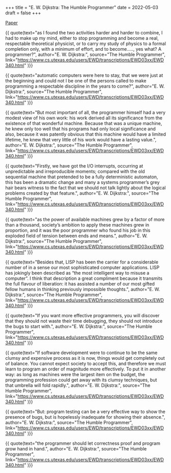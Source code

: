+++
title = "E. W. Dijkstra: The Humble Programmer"
date = 2022-05-03
draft = false
+++

[Paper](https://www.cs.utexas.edu/users/EWD/transcriptions/EWD03xx/EWD340.html)

{{ quote(text="as I found the two activities harder and harder to combine, I had to make up my mind, either to stop programming and become a real, respectable theoretical physicist, or to carry my study of physics to a formal completion only, with a minimum of effort, and to become....., yes what? A programmer?",
author="E. W. Dijkstra:", 
source="The Humble Programmer",
link="https://www.cs.utexas.edu/users/EWD/transcriptions/EWD03xx/EWD340.html"
)}}

{{ quote(text="automatic computers were here to stay, that we were just at the beginning and could not I be one of the persons called to make programming a respectable discipline in the years to come?",
author="E. W. Dijkstra:", 
source="The Humble Programmer",
link="https://www.cs.utexas.edu/users/EWD/transcriptions/EWD03xx/EWD340.html"
)}}

{{ quote(text="But most important of all, the programmer himself had a very modest view of his own work: his work derived all its significance from the existence of that wonderful machine. Because that was a unique machine, he knew only too well that his programs had only local significance and also, because it was patently obvious that this machine would have a limited lifetime, he knew that very little of his work would have a lasting value.",
author="E. W. Dijkstra:", 
source="The Humble Programmer",
link="https://www.cs.utexas.edu/users/EWD/transcriptions/EWD03xx/EWD340.html"
)}}

{{ quote(text="Firstly, we have got the I/O interrupts, occurring at unpredictable and irreproducible moments; compared with the old sequential machine that pretended to be a fully deterministic automaton, this has been a dramatic change and many a systems programmer’s grey hair bears witness to the fact that we should not talk lightly about the logical problems created by that feature.",
author="E. W. Dijkstra:", 
source="The Humble Programmer",
link="https://www.cs.utexas.edu/users/EWD/transcriptions/EWD03xx/EWD340.html"
)}}

{{ quote(text="as the power of available machines grew by a factor of more than a thousand, society’s ambition to apply these machines grew in proportion, and it was the poor programmer who found his job in this exploded field of tension between ends and means.",
author="E. W. Dijkstra:", 
source="The Humble Programmer",
link="https://www.cs.utexas.edu/users/EWD/transcriptions/EWD03xx/EWD340.html"
)}}

{{ quote(text="Besides that, LISP has been the carrier for a considerable number of in a sense our most sophisticated computer applications. LISP has jokingly been described as “the most intelligent way to misuse a computer”. I think that description a great compliment because it transmits the full flavour of liberation: it has assisted a number of our most gifted fellow humans in thinking previously impossible thoughts.",
author="E. W. Dijkstra:", 
source="The Humble Programmer",
link="https://www.cs.utexas.edu/users/EWD/transcriptions/EWD03xx/EWD340.html"
)}}

{{ quote(text="If you want more effective programmers, you will discover that they should not waste their time debugging, they should not introduce the bugs to start with.",
author="E. W. Dijkstra:", 
source="The Humble Programmer",
link="https://www.cs.utexas.edu/users/EWD/transcriptions/EWD03xx/EWD340.html"
)}}

{{ quote(text="If software development were to continue to be the same clumsy and expensive process as it is now, things would get completely out of balance. You cannot expect society to accept this, and therefore we must learn to program an order of magnitude more effectively. To put it in another way: as long as machines were the largest item on the budget, the programming profession could get away with its clumsy techniques, but that umbrella will fold rapidly.",
author="E. W. Dijkstra:", 
source="The Humble Programmer",
link="https://www.cs.utexas.edu/users/EWD/transcriptions/EWD03xx/EWD340.html"
)}}

{{ quote(text="But: program testing can be a very effective way to show the presence of bugs, but is hopelessly inadequate for showing their absence.",
author="E. W. Dijkstra:", 
source="The Humble Programmer",
link="https://www.cs.utexas.edu/users/EWD/transcriptions/EWD03xx/EWD340.html"
)}}

{{ quote(text="the programmer should let correctness proof and program grow hand in hand.",
author="E. W. Dijkstra:", 
source="The Humble Programmer",
link="https://www.cs.utexas.edu/users/EWD/transcriptions/EWD03xx/EWD340.html"
)}}
